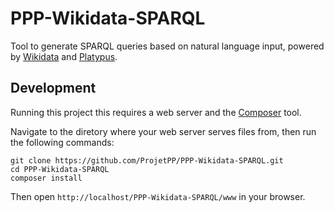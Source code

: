 # PPP-Wikidata-SPARQL

Tool to generate SPARQL queries based on natural language input,
powered by [Wikidata](https://www.wikidata.org/) and [Platypus](https://projetpp.github.io/). 

## Development

Running this project this requires a web server and the [Composer](https://getcomposer.org/) tool.

Navigate to the diretory where your web server serves files from, then run the following commands:
```
git clone https://github.com/ProjetPP/PPP-Wikidata-SPARQL.git
cd PPP-Wikidata-SPARQL
composer install
```

Then open `http://localhost/PPP-Wikidata-SPARQL/www` in your browser.
